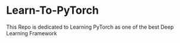 # Learn-To-PyTorch
This Repo is dedicated to Learning PyTorch as one of the best Deep Learning Framework

<!--
123456789101112345678
1234567891011121314151617
-->
